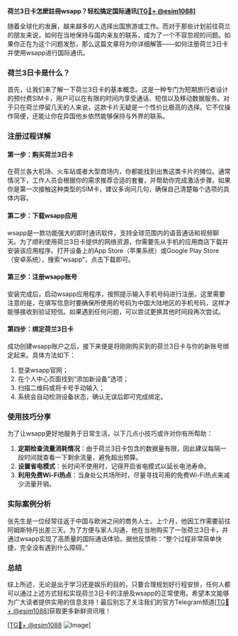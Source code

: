 **荷兰3日卡怎麽註冊wsapp？轻松搞定国际通讯[[TG💪+ @esim1088](https://t.me/s/esim1088)]**

随着全球化的发展，越来越多的人选择出国旅游或工作。而对于那些计划前往荷兰的朋友来说，如何在当地保持与国内亲友的联系，成为了一个不容忽视的问题。如果你正在为这个问题发愁，那么这篇文章将为你详细解答——如何注册荷兰3日卡并使用wsapp进行国际通讯。

### 荷兰3日卡是什么？

首先，让我们来了解一下荷兰3日卡的基本概念。这是一种专门为短期旅行者设计的预付费SIM卡，用户可以在有限的时间内享受通话、短信以及移动数据服务。对于只在荷兰停留几天的人来说，这款卡片无疑是一个性价比极高的选择。它不仅操作简便，还能让你在异国他乡依然能够保持与外界的联系。

### 注册过程详解

#### 第一步：购买荷兰3日卡
在荷兰各大机场、火车站或者大型商场内，你都能找到出售这类卡片的摊位。通常情况下，工作人员会根据你的需求推荐合适的套餐，并帮助你完成激活步骤。如果你是第一次接触这种类型的SIM卡，建议多询问几句，确保自己清楚每个选项的具体内容。

#### 第二步：下载wsapp应用
wsapp是一款功能强大的即时通讯软件，支持全球范围内的语音通话和视频聊天。为了顺利使用荷兰3日卡提供的网络资源，你需要先从手机的应用商店下载并安装该应用程序。打开设备上的App Store（苹果系统）或Google Play Store（安卓系统），搜索“wsapp”，点击下载即可。

#### 第三步：注册wsapp账号
安装完成后，启动wsapp应用程序，按照提示输入手机号码进行注册。这里需要注意的是，在填写信息时要确保所使用的号码为中国大陆地区的手机号码，这样才能够接收到验证短信。如果遇到任何问题，可以尝试更换其他时间段再次尝试。

#### 第四步：绑定荷兰3日卡
成功创建wsapp账户之后，接下来便是将刚刚购买到的荷兰3日卡与你的新账号绑定起来。具体方法如下：
1. 登录wsapp官网；
2. 在个人中心页面找到“添加新设备”选项；
3. 扫描二维码或将卡号手动输入；
4. 系统会自动检测设备状态，确认无误后即可完成绑定。

### 使用技巧分享

为了让wsapp更好地服务于日常生活，以下几点小技巧或许对你有所帮助：

1. **定期检查流量消耗情况**：由于荷兰3日卡包含的数据量有限，因此建议每隔一段时间就查看一下剩余流量，避免超出预算。
2. **设置省电模式**：长时间不使用时，记得开启省电模式以延长电池寿命。
3. **利用免费Wi-Fi热点**：当身处公共场所时，尽量寻找可用的免费Wi-Fi热点来减少流量开销。

### 实际案例分析

张先生是一位经常往返于中国与欧洲之间的商务人士。上个月，他因工作需要前往阿姆斯特丹出差三天。为了方便与家人沟通，他在当地购买了一张荷兰3日卡，并通过wsapp实现了高质量的国际通话体验。据他反馈称：“整个过程非常简单快捷，完全没有遇到什么障碍。”

### 总结

综上所述，无论是出于学习还是娱乐的目的，只要合理规划好行程安排，任何人都可以通过上述方式轻松实现荷兰3日卡的注册及wsapp的正常使用。希望本文能够为广大读者提供实用的信息支持！最后别忘了关注我们的官方Telegram频道[[TG💪+ @esim1088](https://t.me/s/esim1088)]获取更多新鲜资讯哦！

[[TG💪+ @esim1088](https://t.me/s/esim1088) ![Image](https://i.postimg.cc/4NQfJmqS/Snipaste-2025-05-13-00-14-12.png)]